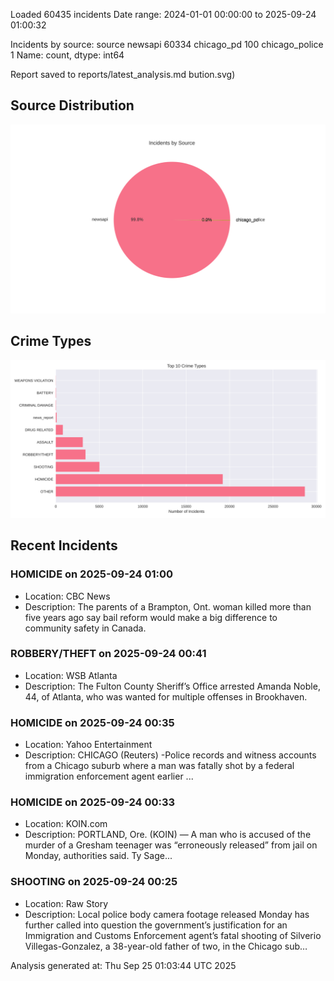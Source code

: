 
Loaded 60435 incidents
Date range: 2024-01-01 00:00:00 to 2025-09-24 01:00:32

Incidents by source:
source
newsapi           60334
chicago_pd          100
chicago_police        1
Name: count, dtype: int64

Report saved to reports/latest_analysis.md
bution.svg)

## Source Distribution
![Source Distribution](images/source_distribution.svg)

## Crime Types
![Crime Types](images/crime_types.svg)

## Recent Incidents

### HOMICIDE on 2025-09-24 01:00
- Location: CBC News
- Description: The parents of a Brampton, Ont. woman killed more than five years ago say bail reform would make a big difference to community safety in Canada.


### ROBBERY/THEFT on 2025-09-24 00:41
- Location: WSB Atlanta
- Description: The Fulton County Sheriff’s Office arrested Amanda Noble, 44, of Atlanta, who was wanted for multiple offenses in Brookhaven.


### HOMICIDE on 2025-09-24 00:35
- Location: Yahoo Entertainment
- Description: CHICAGO (Reuters) -Police records and witness accounts from a Chicago suburb where a man was fatally shot by a federal immigration enforcement agent earlier ...


### HOMICIDE on 2025-09-24 00:33
- Location: KOIN.com
- Description: PORTLAND, Ore. (KOIN) — A man who is accused of the murder of a Gresham teenager was “erroneously released” from jail on Monday, authorities said. Ty Sage...


### SHOOTING on 2025-09-24 00:25
- Location: Raw Story
- Description: Local police body camera footage released Monday has further called into question the government’s justification for an Immigration and Customs Enforcement agent’s fatal shooting
 of Silverio Villegas-Gonzalez, a 38-year-old father of two, in the Chicago sub…

Analysis generated at: Thu Sep 25 01:03:44 UTC 2025
